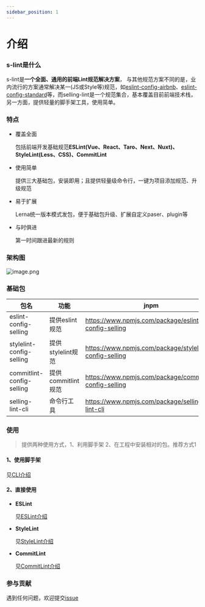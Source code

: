 ```yaml
---
sidebar_position: 1
---
```

# 介绍
### s-lint是什么
s-lint是**一个全面、通用的前端Lint规范解决方案**，
与其他规范方案不同的是，业内流行的方案通常解决某一(JS或Style等)规范，如[eslint-config-airbnb](https://github.com/airbnb/javascript)、[eslint-config-standard](https://github.com/standard/eslint-config-standard)等，而selling-lint是一个规范集合，基本覆盖目前前端技术栈，另一方面，提供轻量的脚手架工具，使用简单。

### 特点
- 覆盖全面

    包括前端开发基础规范**ESLint(Vue、React、Taro、Next、Nuxt)、StyleLint(Less、CSS)、CommitLint**
- 使用简单

    提供三大基础包，安装即用；且提供轻量级命令行，一键为项目添加规范、升级规范
- 易于扩展

    Lerna统一版本模式发包，便于基础包升级、扩展自定义paser、plugin等
- 与时俱进

    第一时间跟进最新的规则

### 架构图
![image.png](https://storage.360buyimg.com/hawley-common/lint.jpg)
### 基础包
| 包名 | 功能 | jnpm
|  ----  |  ----  | ---
| eslint-config-selling | 提供eslint规范   | https://www.npmjs.com/package/eslint-config-selling 
| stylelint-config-selling | 提供stylelint规范 | https://www.npmjs.com/package/stylelint-config-selling
| commitlint-config-selling | 提供commitlint规范 | https://www.npmjs.com/package/commitlint-config-selling
| selling-lint-cli | 命令行工具 | https://www.npmjs.com/package/selling-lint-cli

### 使用
> 提供两种使用方式，1、利用脚手架 2、在工程中安装相对的包。推荐方式1


#### 1、使用脚手架
见[CLI介绍](packages/@jd/selling-lint-cli/README.md)

#### 2、直接使用
- **ESLint**

    见[ESLint介绍](packages/@jd/eslint-config-selling/README.md)

- **StyleLint**

    见[StyleLint介绍](packages/@jd/stylelint-config-selling/README.md)

- **CommitLint**

    见[CommitLint介绍](packages/@jd/commitlint-config-selling/README.md)

### 参与贡献
遇到任何问题，欢迎提交[issue](https://github.com/jd-antelope/s-lint/issues)
